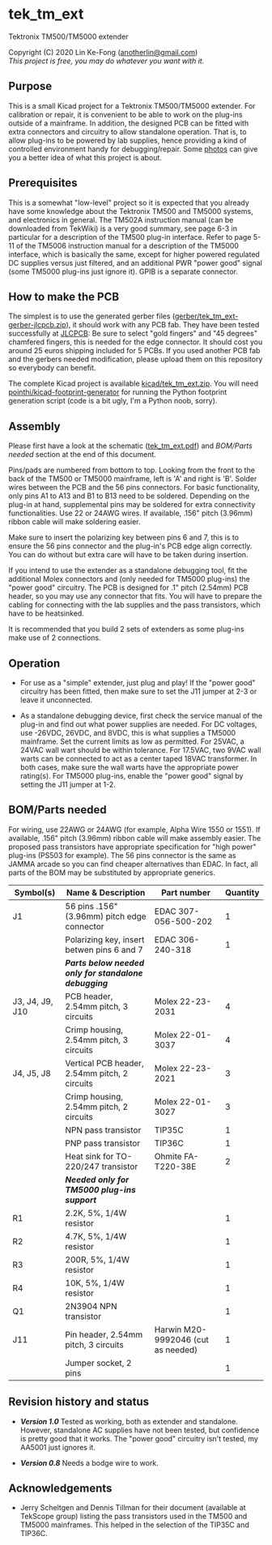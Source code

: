 # tek_tm_ext
Tektronix TM500/TM5000 extender

Copyright (C) 2020 Lin Ke-Fong (anotherlin@gmail.com)\
*This project is free, you may do whatever you want with it.*

## Purpose

This is a small Kicad project for a Tektronix TM500/TM5000 extender. For calibration or repair, it 
is convenient to be able to work on the plug-ins outside of a mainframe. In addition, the 
designed PCB can be fitted with extra connectors and circuitry to allow standalone operation. That 
is, to allow plug-ins to be powered by lab supplies, hence providing a kind of controlled 
environment handy for debugging/repair. Some [photos](./figures) can give you a better idea of what
this project is about.

## Prerequisites

This is a somewhat "low-level" project so it is expected that you already have some knowledge 
about the Tektronix TM500 and TM5000 systems, and electronics in general. The TM502A instruction 
manual (can be downloaded from TekWiki) is a very good summary, see page 6-3 in particular for a 
description of the TM500 plug-in interface. Refer to page 5-11 of the TM5006 instruction manual 
for a description of the TM5000 interface, which is basically the same, except for higher 
powered regulated DC supplies versus just filtered, and an additional PWR "power good" signal 
(some TM5000 plug-ins just ignore it). GPIB is a separate connector.

## How to make the PCB

The simplest is to use the generated gerber files ([gerber/tek_tm_ext-gerber-jlcpcb.zip](
./gerber/tek_tm_ext-gerber-jlcpcb.zip)), it should work with any PCB fab. They have been tested 
successfully at [JLCPCB](http://www.jlcpcb.com): Be sure to select "gold fingers" and "45 degrees" 
chamfered fingers, this is needed for the edge connector. It should cost you around 25 euros 
shipping included for 5 PCBs. If you used another PCB fab and the gerbers needed modification, 
please upload them on this repository so everybody can benefit.

The complete Kicad project is available [kicad/tek_tm_ext.zip](./kicad/tek_tm_ext.zip). You will 
need [pointhi/kicad-footprint-generator](http://github.com/pointhi/kicad-footprint-generator) for 
running the Python footprint generation script (code is a bit ugly, I'm a Python noob, sorry).

## Assembly

Please first have a look at the schematic ([tek_tm_ext.pdf](./tek_tm_ext.pdf)) and *BOM/Parts 
needed* section at the end of this document.

Pins/pads are numbered from bottom to top. Looking from the front to the back of the TM500 or 
TM5000 mainframe, left is 'A' and right is 'B'. Solder wires between the PCB and the 56 pins 
connectors. For basic functionality, only pins A1 to A13 and B1 to B13 need to be soldered.
Depending on the plug-in at hand, supplemental pins may be soldered for extra connectivity 
functionalities. Use 22 or 24AWG wires. If available, .156" pitch (3.96mm) ribbon cable 
will make soldering easier.

Make sure to insert the polarizing key between pins 6 and 7, this is to ensure the 56 pins 
connector and the plug-in's PCB edge align correctly. You can do without but extra care will 
have to be taken during insertion.

If you intend to use the extender as a standalone debugging tool, fit the additional Molex 
connectors and (only needed for TM5000 plug-ins) the "power good" circuitry. The PCB is 
designed for .1" pitch (2.54mm) PCB header, so you may use any connector that fits. You
will have to prepare the cabling for connecting with the lab supplies and the pass transistors,
which have to be heatsinked.

It is recommended that you build 2 sets of extenders as some plug-ins make use of 2 
connections.

## Operation

* For use as a "simple" extender, just plug and play! If the "power good" circuitry has been 
fitted, then make sure to set the J11 jumper at 2-3 or leave it unconnected. 

* As a standalone debugging device, first check the service manual of the plug-in and find 
out what power supplies are needed. For DC voltages, use -26VDC, 26VDC, and 8VDC, this is what 
supplies a TM5000 mainframe. Set the current limits as low as permitted. For 25VAC, a 24VAC wall 
wart should be within tolerance. For 17.5VAC, two 9VAC wall warts can be connected to act as a 
center taped 18VAC transformer. In both cases, make sure the wall warts have the appropriate 
power rating(s). For TM5000 plug-ins, enable the "power good" signal by setting the J11 jumper
at 1-2. 

## BOM/Parts needed

For wiring, use 22AWG or 24AWG (for example, Alpha Wire 1550 or 1551). If available, .156" pitch 
(3.96mm) ribbon cable will make assembly easier. The proposed pass transistors have appropriate 
specification for "high power" plug-ins (PS503 for example). The 56 pins connector is the same 
as JAMMA arcade so you can find cheaper alternatives than EDAC. In fact, all parts of the BOM 
may be substituted by appropriate generics.

| Symbol(s) | Name & Description | Part number | Quantity |
| --- | --- | --- | --- |
| J1 | 56 pins .156" (3.96mm) pitch edge connector | EDAC 307-056-500-202 | 1 |
| | Polarizing key, insert betwen pins 6 and 7 | EDAC 306-240-318 | 1 |
| | **_Parts below needed only for standalone debugging_** | | | |
| J3, J4, J9, J10 | PCB header, 2.54mm pitch, 3 circuits | Molex 22-23-2031 | 4 | 
| | Crimp housing, 2.54mm pitch, 3 circuits | Molex 22-01-3037 | 4 | 
| J4, J5, J8 | Vertical PCB header, 2.54mm pitch, 2 circuits | Molex 22-23-2021 | 3 |
| | Crimp housing, 2.54mm pitch, 2 circuits | Molex 22-01-3027 | 3 |
| | NPN pass transistor | TIP35C | 1 | 
| | PNP pass transistor | TIP36C | 1 |
| | Heat sink for TO-220/247 transistor | Ohmite FA-T220-38E | 2 |
| | **_Needed only for TM5000 plug-ins support_** | | | |
| R1 | 2.2K, 5%, 1/4W resistor | | 1 | 
| R2 | 4.7K, 5%, 1/4W resistor | | 1 |
| R3 | 200R, 5%, 1/4W resistor | | 1 | 
| R4 | 10K, 5%, 1/4W resistor | | 1 |
| Q1 | 2N3904 NPN transistor | | 1 |
| J11 | Pin header, 2.54mm pitch, 3 circuits | Harwin M20-9992046 (cut as needed) | 1 |
| | Jumper socket, 2 pins |  | 1 |

## Revision history and status

* **_Version 1.0_** Tested as working, both as extender and standalone. However, standalone AC supplies 
have not been tested, but confidence is pretty good that it works. The "power good" circuitry 
isn't tested, my AA5001 just ignores it.

* **_Version 0.8_** Needs a bodge wire to work.

## Acknowledgements

* Jerry Scheltgen and Dennis Tillman for their document (available at TekScope group) listing the
pass transistors used in the TM500 and TM5000 mainframes. This helped in the selection of the 
TIP35C and TIP36C.
